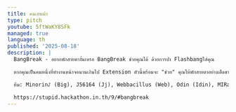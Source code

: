 ```yaml
---
title: คนเสพม้า
type: pitch
youtube: 5ftWaKY8SFk
managed: true
language: th
published: '2025-08-18'
description: |
  BangBreak - อยากพักสายตางั้นเหรอ BangBreak ช่วยคุณได้ ด้วยการปา Flashbangใส่คุณ

  หากคุณเป็นคนหนึ่งที่ทำงานหน้าจอนานเกินไป Extension ตัวนี้พร้อมจะ "ช่วย" คุณให้พักสายตาอย่างเด็ดขาด ด้วยการปาแฟลชแบง (Flashbang) ใส่หน้าจอของคุณ! โปรแกรมจะบังคับให้คุณพักด้วยการทำให้หน้าจอกะพริบเป็นสีสว่างจ้า พร้อมเสียงเตือนที่ชวนให้ตกใจ เป็นวิธีถนอมสายตาแนวใหม่ที่รับประกันว่าคุณจะได้พักอย่างแน่นอน... ไม่ว่าจะเต็มใจหรือไม่ก็ตาม

  ทีม: Minorin♪ (Big), J56164 (Jj), Webbacillus (Web), Odin (Idin), MIRaGE666- (Ni), rrndm_r (Reo)

  https://stupid.hackathon.in.th/9/#bangbreak
---
```

